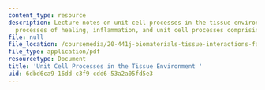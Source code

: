 ```yaml
---
content_type: resource
description: Lecture notes on unit cell processes in the tissue environment, definitions,
  processes of healing, inflammation, and unit cell processes comprising healing.
file: null
file_location: /coursemedia/20-441j-biomaterials-tissue-interactions-fall-2009/6dbd6ca916ddc3f9cdd653a2a05fd5e3_MIT20_441JF09_read03_notes.pdf
file_type: application/pdf
resourcetype: Document
title: 'Unit Cell Processes in the Tissue Environment '
uid: 6dbd6ca9-16dd-c3f9-cdd6-53a2a05fd5e3
---
```


